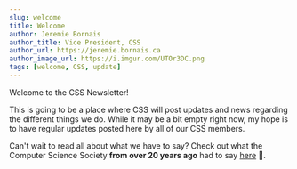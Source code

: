 ```yaml
---
slug: welcome
title: Welcome
author: Jeremie Bornais
author_title: Vice President, CSS
author_url: https://jeremie.bornais.ca
author_image_url: https://i.imgur.com/UTOr3DC.png
tags: [welcome, CSS, update]
---
```


Welcome to the CSS Newsletter!


This is going to be a place where CSS will post updates and news regarding the different things we do. While it may be a bit empty right now, my hope is to have regular updates posted here by all of our CSS members.

Can't wait to read all about what we have to say? Check out what the Computer Science Society **from over 20 years ago** had to say [here](https://web.archive.org/web/19970725114814/http://www.cs.uwindsor.ca/units/css/CSShome.html#index) 👀.